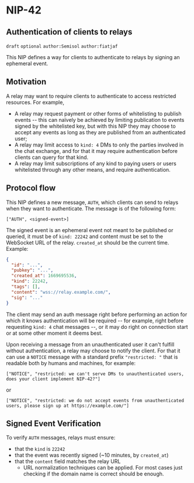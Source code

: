 NIP-42
======

Authentication of clients to relays
-----------------------------------

`draft` `optional` `author:Semisol` `author:fiatjaf`

This NIP defines a way for clients to authenticate to relays by signing an ephemeral event.

## Motivation

A relay may want to require clients to authenticate to access restricted resources. For example,

  - A relay may request payment or other forms of whitelisting to publish events -- this can naïvely be achieved by limiting publication
    to events signed by the whitelisted key, but with this NIP they may choose to accept any events as long as they are published from an
    authenticated user;
  - A relay may limit access to `kind: 4` DMs to only the parties involved in the chat exchange, and for that it may require authentication
    before clients can query for that kind.
  - A relay may limit subscriptions of any kind to paying users or users whitelisted through any other means, and require authentication.

## Protocol flow

This NIP defines a new message, `AUTH`, which clients can send to relays when they want to authenticate. The message is of the following form:

```
["AUTH", <signed-event>]
```

The signed event is an ephemeral event not meant to be published or queried, it must be of `kind: 22242` and content must be set to the
WebSocket URL of the relay. `created_at` should be the current time. Example:

```json
{
  "id": "...",
  "pubkey": "...",
  "created_at": 1669695536,
  "kind": 22242,
  "tags": [],
  "content": "wss://relay.example.com/",
  "sig": "..."
}
```

The client may send an auth message right before performing an action for which it knows authentication will be required -- for example, right
before requesting `kind: 4` chat messages --, or it may do right on connection start or at some other moment it deems best.

Upon receiving a message from an unauthenticated user it can't fulfill without authentication, a relay may choose to notify the client. For
that it can use a `NOTICE` message with a standard prefix `"restricted: "` that is readable both by humans and machines, for example:

```
["NOTICE", "restricted: we can't serve DMs to unauthenticated users, does your client implement NIP-42?"]
```

or

```
["NOTICE", "restricted: we do not accept events from unauthenticated users, please sign up at https://example.com/"]
```

## Signed Event Verification

To verify `AUTH` messages, relays must ensure:

  - that the `kind` is `22242`
  - that the event was recently signed (~10 minutes, by `created_at`)
  - that the `content` field matches the relay URL
    - URL normalization techniques can be applied. For most cases just checking if the domain name is correct should be enough.
